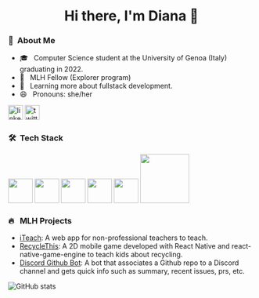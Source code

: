 <h1 align=center> Hi there, I'm Diana 👋 </h1>

<div>
<div align="left"> 
<h3>🌻 &nbsp;About Me </h3>

- 🎓 &nbsp; Computer Science student at the University of Genoa (Italy) graduating in 2022.
- 💼 &nbsp; MLH Fellow (Explorer program) 
- 🌱 &nbsp; Learning more about fullstack development.
- 😄 &nbsp; Pronouns: she/her
</div>

[<img src='https://cdn.jsdelivr.net/npm/simple-icons@3.0.1/icons/linkedin.svg' alt='linkedin' height='30'>](https://www.linkedin.com/in/dianamukhanova/) 
[<img src='https://cdn.jsdelivr.net/npm/simple-icons@3.0.1/icons/twitter.svg' alt='twitter' height='30'>](https://twitter.com/diananova25) 

<h3> 🛠 &nbsp;Tech Stack</h3>

<p>
  <img src="https://media3.giphy.com/media/ln7z2eWriiQAllfVcn/200w.webp" width="50">
  <img src="https://i.giphy.com/media/LMt9638dO8dftAjtco/200.webp"   width="50">
  <img src="https://i.giphy.com/media/eNAsjO55tPbgaor7ma/200w.webp" width="50">
  <img src="https://i.giphy.com/media/IdyAQJVN2kVPNUrojM/200.webp" width="50">
  <img src="https://media3.giphy.com/media/kdFc8fubgS31b8DsVu/giphy.webp" width="50">
  <img src="https://media.giphy.com/media/kH1DBkPNyZPOk0BxrM/giphy.gif" width="100">
  <p>
    
<h3> 🔥 &nbsp MLH Projects</h3>

<p>
  
 - [iTeach](https://github.com/MLH-Fellowship/zusammen): A web app for non-professional teachers to teach. 
 - [RecycleThis](https://github.com/MLH-Fellowship/paper-toss): A 2D mobile game developed with React Native and react-native-game-engine to teach kids about recycling. 
 - [Discord Github Bot](https://github.com/MLH-Fellowship/github-discord-bot): A bot that associates a Github repo to a Discord channel and gets quick info such as summary, recent issues, prs, etc.

</p>

![GitHub stats](https://github-readme-stats.vercel.app/api?username=diananova&show_icons=true)


